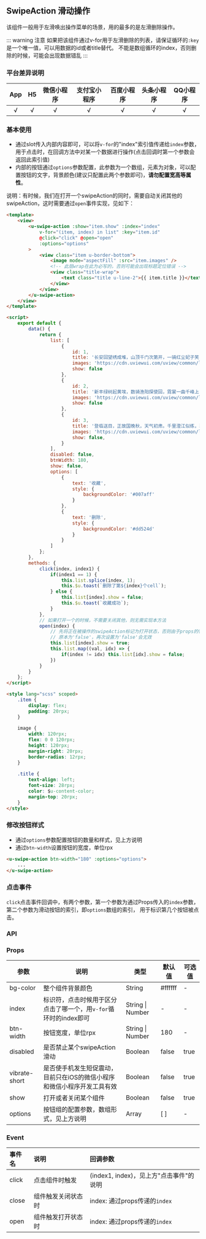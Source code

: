 ## SwipeAction 滑动操作

<demo-model url="/pages/componentsB/swipeAction/index"></demo-model>


该组件一般用于左滑唤出操作菜单的场景，用的最多的是左滑删除操作。


::: warning 注意
如果把该组件通过v-for用于左滑删除的列表，请保证循环的`:key`是一个唯一值，可以用数据的id或者title替代。
不能是数组循环的index，否则删除的时候，可能会出现数据错乱
:::

### 平台差异说明

|App|H5|微信小程序|支付宝小程序|百度小程序|头条小程序|QQ小程序|
|:-:|:-:|:-:|:-:|:-:|:-:|:-:|
|√|√|√|√|√|√|√|

### 基本使用

- 通过slot传入内部内容即可，可以将`v-for`的"index"索引值传递给`index`参数，用于点击时，在回调方法中对某一个数据进行操作(点击回调时第一个参数会返回此索引值)  
- 内部的按钮通过`options`参数配置，此参数为一个数组，元素为对象，可以配置按钮的文字，背景颜色(建议只配置此两个参数即可)，**请勿配置宽高等属性**。

说明：有时候，我们在打开一个swipeAction的同时，需要自动关闭其他的swipeAction，这时需要通过`open`事件实现，见如下：

```html
<template>
	<view>
		<u-swipe-action :show="item.show" :index="index" 
			v-for="(item, index) in list" :key="item.id" 
			@click="click" @open="open"
			:options="options"
		>
			<view class="item u-border-bottom">
				<image mode="aspectFill" :src="item.images" />
				<!-- 此层wrap在此为必写的，否则可能会出现标题定位错误 -->
				<view class="title-wrap">
					<text class="title u-line-2">{{ item.title }}</text>
				</view>
			</view>
		</u-swipe-action>
	</view>
</template>

<script>
	export default {
		data() {
			return {
				list: [
					{
						id: 1,
						title: '长安回望绣成堆，山顶千门次第开，一骑红尘妃子笑，无人知是荔枝来',
						images: 'https://cdn.uviewui.com/uview/common/logo.png',
						show: false
					},
					{
						id: 2,
						title: '新丰绿树起黄埃，数骑渔阳探使回，霓裳一曲千峰上，舞破中原始下来',
						images: 'https://cdn.uviewui.com/uview/common/logo.png',
						show: false
					},
					{
						id: 3,
						title: '登临送目，正故国晚秋，天气初肃。千里澄江似练，翠峰如簇',
						images: 'https://cdn.uviewui.com/uview/common/logo.png',
						show: false,
					}
				],
				disabled: false,
				btnWidth: 180,
				show: false,
				options: [
					{
						text: '收藏',
						style: {
							backgroundColor: '#007aff'
						}
					},
					{
						text: '删除',
						style: {
							backgroundColor: '#dd524d'
						}
					}
				]
			};
		},
		methods: {
			click(index, index1) {
				if(index1 == 1) {
					this.list.splice(index, 1);
					this.$u.toast(`删除了第${index}个cell`);
				} else {
					this.list[index].show = false;
					this.$u.toast(`收藏成功`);
				}
			},
			// 如果打开一个的时候，不需要关闭其他，则无需实现本方法
			open(index) {
				// 先将正在被操作的swipeAction标记为打开状态，否则由于props的特性限制，
				// 原本为'false'，再次设置为'false'会无效
				this.list[index].show = true;
				this.list.map((val, idx) => {
					if(index != idx) this.list[idx].show = false;
				})
			}
		}
	};
</script>

<style lang="scss" scoped>
	.item {
		display: flex;
		padding: 20rpx;
	}
	
	image {
		width: 120rpx;
		flex: 0 0 120rpx;
		height: 120rpx;
		margin-right: 20rpx;
		border-radius: 12rpx;
	}
	
	.title {
		text-align: left;
		font-size: 28rpx;
		color: $u-content-color;
		margin-top: 20rpx;
	}
</style>
```

### 修改按钮样式

- 通过`options`参数配置按钮的数量和样式，见上方说明
- 通过`btn-width`设置按钮的宽度，单位rpx

```html
<u-swipe-action btn-width="180" :options="options">
	...
</u-swipe-action>
```


### 点击事件

`click`点击事件回调中，有两个参数，第一个参数为通过Props传入的`index`参数，第二个参数为滑动按钮的索引，即`options`数组的索引，
用于标识第几个按钮被点击。


### API

### Props

| 参数          | 说明            | 类型            | 默认值             |  可选值   |
|-------------  |---------------- |---------------|------------------ |-------- |
| bg-color | 整个组件背景颜色 | String  | #ffffff | - |
| index | 标识符，点击时候用于区分点击了哪一个，用`v-for`循环时的index即可 | String \| Number  | - | - |
| btn-width | 按钮宽度，单位rpx | String \| Number  | 180 | - |	
| disabled | 是否禁止某个swipeAction滑动 | Boolean  | false | true |	
| vibrate-short | 是否使手机发生短促震动，目前只在iOS的微信小程序和微信小程序开发工具有效  | Boolean | false | true |
| show | 打开或者关闭某个组件 | Boolean  | false | true |
| options | 按钮组的配置参数，数组形式，见上方说明 | Array  | [ ] | - |

### Event

|事件名|说明|回调参数|
|:-|:-|:-|
| click | 点击组件时触发 | (index1, index)，见上方"点击事件"的说明 |
| close | 组件触发关闭状态时 | index: 通过props传递的`index` | 
| open | 组件触发打开状态时 | index: 通过props传递的`index` | 